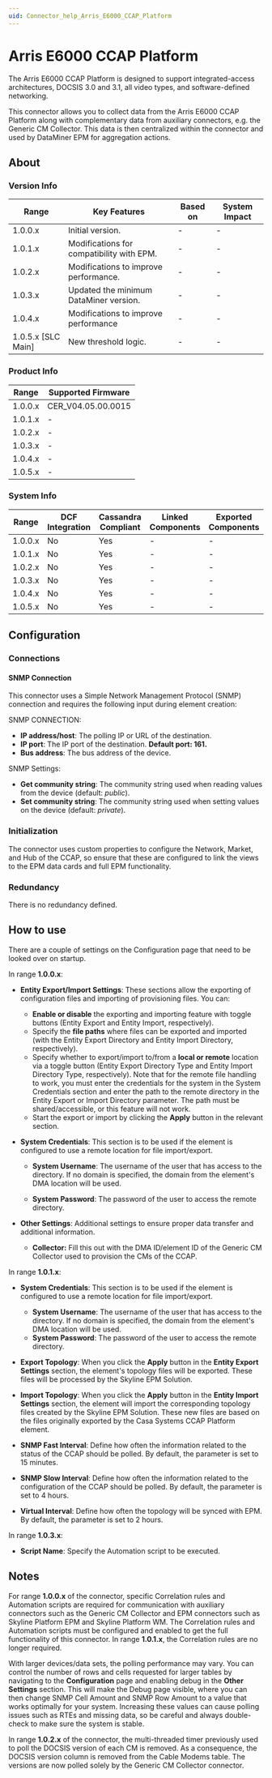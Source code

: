 ```yaml
---
uid: Connector_help_Arris_E6000_CCAP_Platform
---
```


# Arris E6000 CCAP Platform

The Arris E6000 CCAP Platform is designed to support integrated-access architectures, DOCSIS 3.0 and 3.1, all video types, and software-defined networking.

This connector allows you to collect data from the Arris E6000 CCAP Platform along with complementary data from auxiliary connectors, e.g. the Generic CM Collector. This data is then centralized within the connector and used by DataMiner EPM for aggregation actions.

## About

### Version Info

| **Range**            | **Key Features**                          | **Based on** | **System Impact** |
|----------------------|-------------------------------------------|--------------|-------------------|
| 1.0.0.x              | Initial version.                          | -            | -                 |
| 1.0.1.x              | Modifications for compatibility with EPM. | -            | -                 |
| 1.0.2.x              | Modifications to improve performance.     | -            | -                 |
| 1.0.3.x              | Updated the minimum DataMiner version.    | -            | -                 |
| 1.0.4.x              | Modifications to improve performance      | -            | -                 |
| 1.0.5.x [SLC Main]   | New threshold logic.                      | -            | -                 |

### Product Info

| Range     | Supported Firmware     |
|-----------|------------------------|
| 1.0.0.x   | CER_V04.05.00.0015     |
| 1.0.1.x   | -                      |
| 1.0.2.x   | -                      |
| 1.0.3.x   | -                      |
| 1.0.4.x   | -                      |
| 1.0.5.x   | -                      |

### System Info

| Range     | DCF Integration     | Cassandra Compliant     | Linked Components     | Exported Components     |
|-----------|---------------------|-------------------------|-----------------------|-------------------------|
| 1.0.0.x   | No                  | Yes                     | -                     | -                       |
| 1.0.1.x   | No                  | Yes                     | -                     | -                       |
| 1.0.2.x   | No                  | Yes                     | -                     | -                       |
| 1.0.3.x   | No                  | Yes                     | -                     | -                       |
| 1.0.4.x   | No                  | Yes                     | -                     | -                       |
| 1.0.5.x   | No                  | Yes                     | -                     | -                       |

## Configuration

### Connections

#### SNMP Connection

This connector uses a Simple Network Management Protocol (SNMP) connection and requires the following input during element creation:

SNMP CONNECTION:

- **IP address/host**: The polling IP or URL of the destination.
- **IP port**: The IP port of the destination. **Default port: 161.**
- **Bus address**: The bus address of the device.

SNMP Settings:

- **Get community string**: The community string used when reading values from the device (default: *public*).
- **Set community string**: The community string used when setting values on the device (default: *private*).

### Initialization

The connector uses custom properties to configure the Network, Market, and Hub of the CCAP, so ensure that these are configured to link the views to the EPM data cards and full EPM functionality.

### Redundancy

There is no redundancy defined.

## How to use

There are a couple of settings on the Configuration page that need to be looked over on startup.

In range **1.0.0.x**:

- **Entity Export/Import Settings**: These sections allow the exporting of configuration files and importing of provisioning files. You can:

  - **Enable or disable** the exporting and importing feature with toggle buttons (Entity Export and Entity Import, respectively).
  - Specify the **file paths** where files can be exported and imported (with the Entity Export Directory and Entity Import Directory, respectively).
  - Specify whether to export/import to/from a **local or remote** location via a toggle button (Entity Export Directory Type and Entity Import Directory Type, respectively). Note that for the remote file handling to work, you must enter the credentials for the system in the System Credentials section and enter the path to the remote directory in the Entity Export or Import Directory parameter. The path must be shared/accessible, or this feature will not work.
  - Start the export or import by clicking the **Apply** button in the relevant section.

- **System Credentials**: This section is to be used if the element is configured to use a remote location for file import/export.

  - **System Username**: The username of the user that has access to the directory. If no domain is specified, the domain from the element's DMA location will be used.

  - **System Password**: The password of the user to access the remote directory.

- **Other Settings**: Additional settings to ensure proper data transfer and additional information.

  - **Collector:** Fill this out with the DMA ID/element ID of the Generic CM Collector used to provision the CMs of the CCAP.

In range **1.0.1.x**:

- **System Credentials**: This section is to be used if the element is configured to use a remote location for file import/export.

  - **System Username**: The username of the user that has access to the directory. If no domain is specified, the domain from the element's DMA location will be used.
  - **System Password**: The password of the user to access the remote directory.

- **Export Topology**: When you click the **Apply** button in the **Entity Export Settings** section, the element's topology files will be exported. These files will be processed by the Skyline EPM Solution.
- **Import Topology**: When you click the **Apply** button in the **Entity Import Settings** section, the element will import the corresponding topology files created by the Skyline EPM Solution. These new files are based on the files originally exported by the Casa Systems CCAP Platform element.
- **SNMP Fast Interval**: Define how often the information related to the status of the CCAP should be polled. By default, the parameter is set to 15 minutes.
- **SNMP Slow Interval**: Define how often the information related to the configuration of the CCAP should be polled. By default, the parameter is set to 4 hours.
- **Virtual Interval**: Define how often the topology will be synced with EPM. By default, the parameter is set to 2 hours.

In range **1.0.3.x**:

- **Script Name**: Specify the Automation script to be executed.

## Notes

For range **1.0.0.x** of the connector, specific Correlation rules and Automation scripts are required for communication with auxiliary connectors such as the Generic CM Collector and EPM connectors such as Skyline Platform EPM and Skyline Platform WM. The Correlation rules and Automation scripts must be configured and enabled to get the full functionality of this connector. In range **1.0.1.x**, the Correlation rules are no longer required.

With larger devices/data sets, the polling performance may vary. You can control the number of rows and cells requested for larger tables by navigating to the **Configuration** page and enabling debug in the **Other Settings** section. This will make the Debug page visible, where you can then change SNMP Cell Amount and SNMP Row Amount to a value that works optimally for your system. Increasing these values can cause polling issues such as RTEs and missing data, so be careful and always double-check to make sure the system is stable.

In range **1.0.2.x** of the connector, the multi-threaded timer previously used to poll the DOCSIS version of each CM is removed. As a consequence, the DOCSIS version column is removed from the Cable Modems table. The versions are now polled solely by the Generic CM Collector connector.

